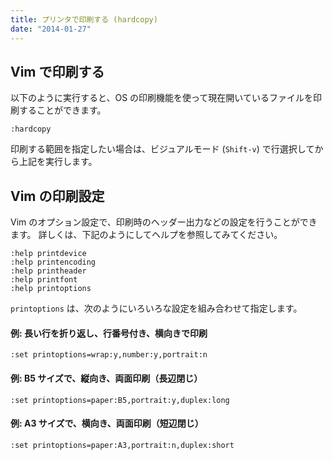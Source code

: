 ```yaml
---
title: プリンタで印刷する (hardcopy)
date: "2014-01-27"
---
```


Vim で印刷する
----

以下のように実行すると、OS の印刷機能を使って現在開いているファイルを印刷することができます。

~~~
:hardcopy
~~~

印刷する範囲を指定したい場合は、ビジュアルモード (`Shift-v`) で行選択してから上記を実行します。


Vim の印刷設定
----

Vim のオプション設定で、印刷時のヘッダー出力などの設定を行うことができます。
詳しくは、下記のようにしてヘルプを参照してみてください。

~~~
:help printdevice
:help printencoding
:help printheader
:help printfont
:help printoptions
~~~

`printoptions` は、次のようにいろいろな設定を組み合わせて指定します。

#### 例: 長い行を折り返し、行番号付き、横向きで印刷

~~~
:set printoptions=wrap:y,number:y,portrait:n
~~~

#### 例: B5 サイズで、縦向き、両面印刷（長辺閉じ）　

~~~
:set printoptions=paper:B5,portrait:y,duplex:long
~~~

#### 例: A3 サイズで、横向き、両面印刷（短辺閉じ）

~~~
:set printoptions=paper:A3,portrait:n,duplex:short
~~~

